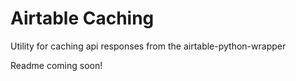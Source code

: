 # Airtable Caching
Utility for caching api responses from the airtable-python-wrapper

Readme coming soon!